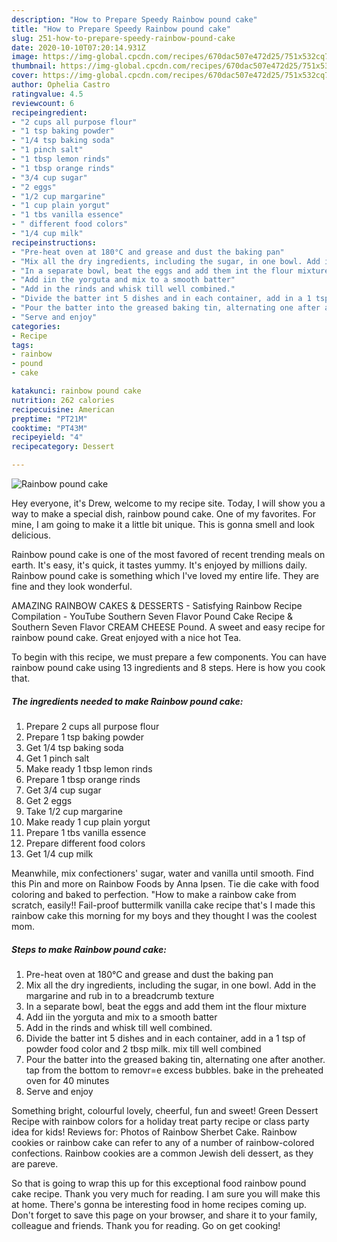 ```yaml
---
description: "How to Prepare Speedy Rainbow pound cake"
title: "How to Prepare Speedy Rainbow pound cake"
slug: 251-how-to-prepare-speedy-rainbow-pound-cake
date: 2020-10-10T07:20:14.931Z
image: https://img-global.cpcdn.com/recipes/670dac507e472d25/751x532cq70/rainbow-pound-cake-recipe-main-photo.jpg
thumbnail: https://img-global.cpcdn.com/recipes/670dac507e472d25/751x532cq70/rainbow-pound-cake-recipe-main-photo.jpg
cover: https://img-global.cpcdn.com/recipes/670dac507e472d25/751x532cq70/rainbow-pound-cake-recipe-main-photo.jpg
author: Ophelia Castro
ratingvalue: 4.5
reviewcount: 6
recipeingredient:
- "2 cups all purpose flour"
- "1 tsp baking powder"
- "1/4 tsp baking soda"
- "1 pinch salt"
- "1 tbsp lemon rinds"
- "1 tbsp orange rinds"
- "3/4 cup sugar"
- "2 eggs"
- "1/2 cup margarine"
- "1 cup plain yorgut"
- "1 tbs vanilla essence"
- " different food colors"
- "1/4 cup milk"
recipeinstructions:
- "Pre-heat oven at 180°C and grease and dust the baking pan"
- "Mix all the dry ingredients, including the sugar, in one bowl. Add in the margarine and rub in to a breadcrumb texture"
- "In a separate bowl, beat the eggs and add them int the flour mixture"
- "Add iin the yorguta and mix to a smooth batter"
- "Add in the rinds and whisk till well combined."
- "Divide the batter int 5 dishes and in each container, add in a 1 tsp of powder food color and 2 tbsp milk. mix till well combined"
- "Pour the batter into the greased baking tin, alternating one after another. tap from the bottom to removr=e excess bubbles. bake in the preheated oven for 40 minutes"
- "Serve and enjoy"
categories:
- Recipe
tags:
- rainbow
- pound
- cake

katakunci: rainbow pound cake 
nutrition: 262 calories
recipecuisine: American
preptime: "PT21M"
cooktime: "PT43M"
recipeyield: "4"
recipecategory: Dessert

---
```



![Rainbow pound cake](https://img-global.cpcdn.com/recipes/670dac507e472d25/751x532cq70/rainbow-pound-cake-recipe-main-photo.jpg)

Hey everyone, it's Drew, welcome to my recipe site. Today, I will show you a way to make a special dish, rainbow pound cake. One of my favorites. For mine, I am going to make it a little bit unique. This is gonna smell and look delicious.

Rainbow pound cake is one of the most favored of recent trending meals on earth. It's easy, it's quick, it tastes yummy. It's enjoyed by millions daily. Rainbow pound cake is something which I've loved my entire life. They are fine and they look wonderful.

AMAZING RAINBOW CAKES &amp; DESSERTS - Satisfying Rainbow Recipe Compilation - YouTube Southern Seven Flavor Pound Cake Recipe &amp; Southern Seven Flavor CREAM CHEESE Pound. A sweet and easy recipe for rainbow pound cake. Great enjoyed with a nice hot Tea.


To begin with this recipe, we must prepare a few components. You can have rainbow pound cake using 13 ingredients and 8 steps. Here is how you cook that.

<!--inarticleads1-->

##### The ingredients needed to make Rainbow pound cake:

1. Prepare 2 cups all purpose flour
1. Prepare 1 tsp baking powder
1. Get 1/4 tsp baking soda
1. Get 1 pinch salt
1. Make ready 1 tbsp lemon rinds
1. Prepare 1 tbsp orange rinds
1. Get 3/4 cup sugar
1. Get 2 eggs
1. Take 1/2 cup margarine
1. Make ready 1 cup plain yorgut
1. Prepare 1 tbs vanilla essence
1. Prepare  different food colors
1. Get 1/4 cup milk


Meanwhile, mix confectioners&#39; sugar, water and vanilla until smooth. Find this Pin and more on Rainbow Foods by Anna Ipsen. Tie die cake with food coloring and baked to perfection. &#34;How to make a rainbow cake from scratch, easily!! Fail-proof buttermilk vanilla cake recipe that&#39;s I made this rainbow cake this morning for my boys and they thought I was the coolest mom. 

<!--inarticleads2-->

##### Steps to make Rainbow pound cake:

1. Pre-heat oven at 180°C and grease and dust the baking pan
1. Mix all the dry ingredients, including the sugar, in one bowl. Add in the margarine and rub in to a breadcrumb texture
1. In a separate bowl, beat the eggs and add them int the flour mixture
1. Add iin the yorguta and mix to a smooth batter
1. Add in the rinds and whisk till well combined.
1. Divide the batter int 5 dishes and in each container, add in a 1 tsp of powder food color and 2 tbsp milk. mix till well combined
1. Pour the batter into the greased baking tin, alternating one after another. tap from the bottom to removr=e excess bubbles. bake in the preheated oven for 40 minutes
1. Serve and enjoy


Something bright, colourful lovely, cheerful, fun and sweet! Green Dessert Recipe with rainbow colors for a holiday treat party recipe or class party idea for kids! Reviews for: Photos of Rainbow Sherbet Cake. Rainbow cookies or rainbow cake can refer to any of a number of rainbow-colored confections. Rainbow cookies are a common Jewish deli dessert, as they are pareve. 

So that is going to wrap this up for this exceptional food rainbow pound cake recipe. Thank you very much for reading. I am sure you will make this at home. There's gonna be interesting food in home recipes coming up. Don't forget to save this page on your browser, and share it to your family, colleague and friends. Thank you for reading. Go on get cooking!
